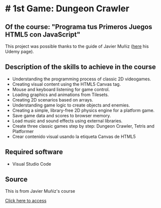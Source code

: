 # # 1st Game: Dungeon Crawler

## Of the course: "Programa tus Primeros Juegos HTML5 con JavaScript"

This project was possible thanks to the guide of Javier Muñiz ([here](https://www.udemy.com/user/javier-andres-muniz-troyano/) his Udemy page).

## Description of the skills to achieve in the course

- Understanding the programming process of classic 2D videogames.
- Creating visual content using the HTML5 Canvas tag.
- Mouse and keyboard listening for game control.
- Loading graphics and animations from Tilesets.
- Creating 2D scenarios based on arrays.
- Understanding game logic to create objects and enemies.
- Creating a simple, library-free 2D physics engine for a platform game.
- Save game data and scores to browser memory.
- Load music and sound effects using external libraries.
- Create three classic games step by step: Dungeon Crawler, Tetris and Platformer
- Crear contenido visual usando la etiqueta Canvas de HTML5

## Required software

- Visual Studio Code

## Source

This is from Javier Muñiz's course

[Click here to access](https://www.udemy.com/course/programa-tus-primeros-juegos-html5-con-javascript/)
